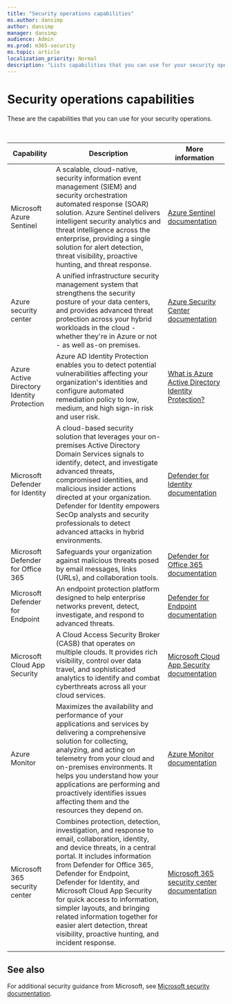 ```yaml
---
title: "Security operations capabilities"
ms.author: dansimp
author: dansimp
manager: dansimp
audience: Admin
ms.prod: m365-security
ms.topic: article
localization_priority: Normal
description: "Lists capabilities that you can use for your security operations"
---
```


# Security operations capabilities

These are the capabilities that you can use for your security operations.

<br> 

|Capability  |Description  |More information  |
|---------|---------|---------|
|Microsoft Azure Sentinel | A scalable, cloud-native, security information event management (SIEM) and security orchestration automated response (SOAR) solution. Azure Sentinel delivers intelligent security analytics and threat intelligence across the enterprise, providing a single solution for alert detection, threat visibility, proactive hunting, and threat response. | [Azure Sentinel documentation](https://docs.microsoft.com/azure/sentinel/)|
|Azure security center     | A unified infrastructure security management system that strengthens the security posture of your data centers, and provides advanced threat protection across your hybrid workloads in the cloud - whether they're in Azure or not - as well as-on premises. | [Azure Security Center documentation](https://docs.microsoft.com/azure/security-center/)      |
|Azure Active Directory Identity Protection |Azure AD Identity Protection enables you to detect potential vulnerabilities affecting your organization's identities and configure automated remediation policy to low, medium, and high sign-in risk and user risk.| [What is Azure Active Directory Identity Protection?](https://docs.microsoft.com/azure/active-directory/identity-protection/overview-identity-protection)        |
|Microsoft Defender for Identity |A cloud-based security solution that leverages your on-premises Active Directory Domain Services signals to identify, detect, and investigate advanced threats, compromised identities, and malicious insider actions directed at your organization. Defender for Identity empowers SecOp analysts and security professionals to detect advanced attacks in hybrid environments. |[Defender for Identity documentation](https://docs.microsoft.com/defender-for-identity/) |
|Microsoft Defender for Office 365| Safeguards your organization against malicious threats posed by email messages, links (URLs), and collaboration tools. |[Defender for Office 365 documentation](https://docs.microsoft.com/microsoft-365/security/office-365-security)|
|Microsoft Defender for Endpoint | An endpoint protection platform designed to help enterprise networks prevent, detect, investigate, and respond to advanced threats.|[Defender for Endpoint documentation](https://docs.microsoft.com/microsoft-365/security/defender-endpoint) |
|Microsoft Cloud App Security|A Cloud Access Security Broker (CASB) that operates on multiple clouds. It provides rich visibility, control over data travel, and sophisticated analytics to identify and combat cyberthreats across all your cloud services. |[Microsoft Cloud App Security documentation](https://docs.microsoft.com/cloud-app-security/) |
|Azure Monitor| Maximizes the availability and performance of your applications and services by delivering a comprehensive solution for collecting, analyzing, and acting on telemetry from your cloud and on-premises environments. It helps you understand how your applications are performing and proactively identifies issues affecting them and the resources they depend on.|[Azure Monitor documentation](https://docs.microsoft.com/azure/azure-monitor/) |
|Microsoft 365 security center     | Combines protection, detection, investigation, and response to email, collaboration, identity, and device threats, in a central portal. It includes information from Defender for Office 365, Defender for Endpoint, Defender for Identity, and Microsoft Cloud App Security for quick access to information, simpler layouts, and bringing related information together for easier alert detection, threat visibility, proactive hunting, and incident response. | [Microsoft 365 security center  documentation ](https://docs.microsoft.com/microsoft-365/security/defender/overview-security-center)      |
| | | |

## See also

For additional security guidance from Microsoft, see [Microsoft security documentation](https://docs.microsoft.com/security/).
